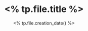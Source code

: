 ---
title: <% tp.file.title %>
date: <% tp.file.creation_date() %>
top:   
tags:  
    - 
categories: ""  
resources: "" 
copyright: false # fals
comments: true  # false/true 关闭文章底部Valine评论功能

---